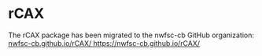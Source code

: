 # rCAX

The rCAX package has been migrated to the nwfsc-cb GitHub organization: [nwfsc-cb.github.io/rCAX/
](https://nwfsc-cb.github.io/rCAX/)https://nwfsc-cb.github.io/rCAX/
